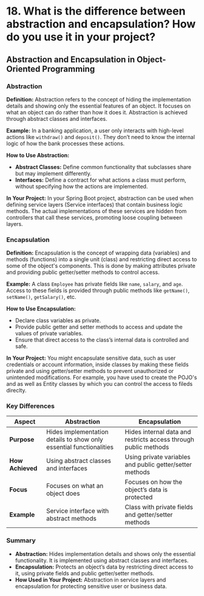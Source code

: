 # 18. What is the difference between abstraction and encapsulation? How do you use it in your project?

## Abstraction and Encapsulation in Object-Oriented Programming

### Abstraction

**Definition:**
Abstraction refers to the concept of hiding the implementation details and showing only the essential features of an object. It focuses on what an object can do rather than how it does it. Abstraction is achieved through abstract classes and interfaces.

**Example:**
In a banking application, a user only interacts with high-level actions like `withdraw()` and `deposit()`. They don’t need to know the internal logic of how the bank processes these actions.

**How to Use Abstraction:**
- **Abstract Classes:** Define common functionality that subclasses share but may implement differently.
- **Interfaces:** Define a contract for what actions a class must perform, without specifying how the actions are implemented.

**In Your Project:**
In your Spring Boot project, abstraction can be used when defining service layers (Service interfaces) that contain business logic methods. The actual implementations of these services are hidden from controllers that call these services, promoting loose coupling between layers.

### Encapsulation

**Definition:**
Encapsulation is the concept of wrapping data (variables) and methods (functions) into a single unit (class) and restricting direct access to some of the object's components. This is done by making attributes private and providing public getter/setter methods to control access.

**Example:**
A class `Employee` has private fields like `name`, `salary`, and `age`. Access to these fields is provided through public methods like `getName()`, `setName()`, `getSalary()`, etc.

**How to Use Encapsulation:**
- Declare class variables as private.
- Provide public getter and setter methods to access and update the values of private variables.
- Ensure that direct access to the class’s internal data is controlled and safe.

**In Your Project:**
You might encapsulate sensitive data, such as user credentials or account information, inside classes by making these fields private and using getter/setter methods to prevent unauthorized or unintended modifications.
For example, you have used to create the POJO's and as well as Entity classes by which you can control the access to fileds direclty.

### Key Differences

| Aspect       | Abstraction                                                | Encapsulation                                      |
|--------------|------------------------------------------------------------|----------------------------------------------------|
| **Purpose**  | Hides implementation details to show only essential functionalities | Hides internal data and restricts access through public methods |
| **How Achieved** | Using abstract classes and interfaces                      | Using private variables and public getter/setter methods |
| **Focus**    | Focuses on what an object does                              | Focuses on how the object’s data is protected     |
| **Example**  | Service interface with abstract methods                    | Class with private fields and getter/setter methods |

### Summary

- **Abstraction:** Hides implementation details and shows only the essential functionality. It is implemented using abstract classes and interfaces.
- **Encapsulation:** Protects an object’s data by restricting direct access to it, using private fields and public getter/setter methods.
- **How Used in Your Project:** Abstraction in service layers and encapsulation for protecting sensitive user or business data.
